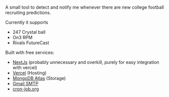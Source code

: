 A small tool to detect and notify me whenever there are new college football recruiting predictions.

Currently it supports
- 247 Crystal ball
- On3 RPM
- Rivals FutureCast

Built with free services:
- [NextJs](https://nextjs.org/) (probably unnecessary and overkill, purely for easy integration with vercel)
- [Vercel](https://vercel.com/) (Hosting)
- [MongoDB Atlas](https://www.mongodb.com/atlas/database) (Storage)
- [Gmail SMTP](https://kinsta.com/blog/gmail-smtp-server/)
- [cron-job.org](https://cron-job.org/)